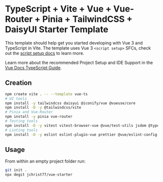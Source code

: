 # TypeScript + Vite + Vue + Vue-Router + Pinia + TailwindCSS + DaisyUI Starter Template

This template should help get you started developing with Vue 3 and TypeScript in Vite. The template uses Vue 3 `<script setup>` SFCs, check out the [script setup docs](https://v3.vuejs.org/api/sfc-script-setup.html#sfc-script-setup) to learn more.

Learn more about the recommended Project Setup and IDE Support in the [Vue Docs TypeScript Guide](https://vuejs.org/guide/typescript/overview.html#project-setup).

## Creation

```sh
npm create vite . -- --template vue-ts
# UI tools
npm install -y tailwindcss daisyui @iconify/vue @vueuse/core
npm install -D -y @tailwindcss/vite 
# Pinia and Vue-Router
npm install -y pinia vue-router
# Testing tools
npm install -D -y vitest vitest-browser-vue @vue/test-utils jsdom @types/jsdom @types/node tsx
# Linting tools
npm install -D -y eslint eslint-plugin-vue prettier @vue/eslint-config-prettier @vue/eslint-config-typescript
```

## Usage

From within an empty project folder run:

```sh
git init .
npx degit jchrist77/vue-starter
```